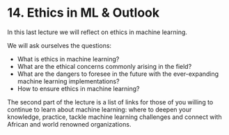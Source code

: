 # 14. Ethics in ML & Outlook

In this last lecture we will reflect on ethics in machine learning.

We will ask ourselves the questions:

* What is ethics in machine learning?
* What are the ethical concerns commonly arising in the field? 
* What are the dangers to foresee in the future with the ever-expanding machine learning implementations?
* How to ensure ethics in machine learning?


The second part of the lecture is a list of links for those of you willing to continue to learn about machine learning: where to deepen your knowledge, practice, tackle machine learning challenges and connect with African and world renowned organizations.
